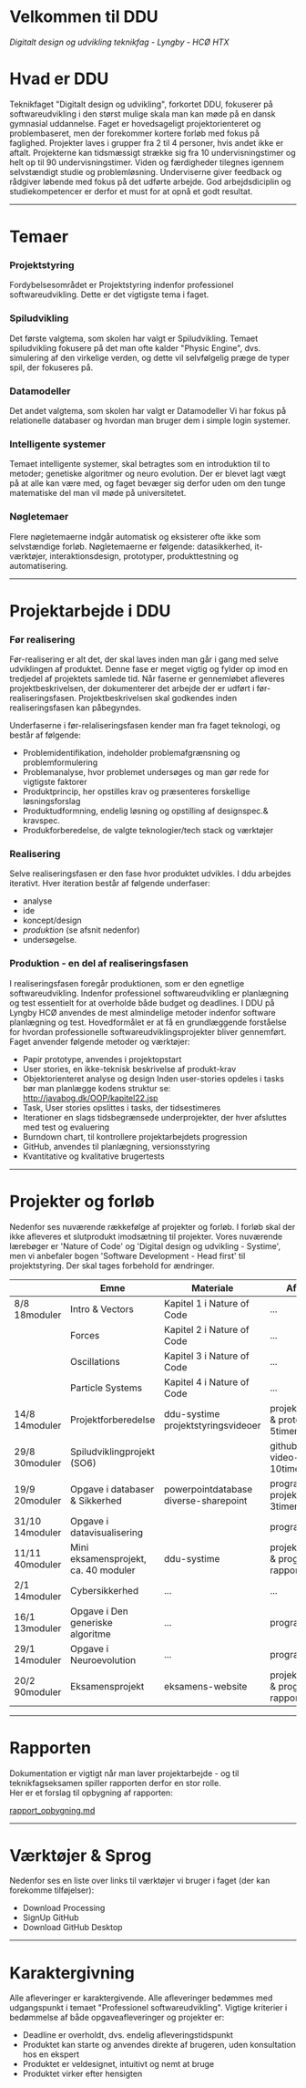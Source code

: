 # Velkommen til DDU
*Digitalt design og udvikling teknikfag - Lyngby - HCØ HTX*

# Hvad er DDU
Teknikfaget "Digitalt design og udvikling", forkortet DDU, fokuserer på softwareudvikling i den størst mulige skala man kan møde på en dansk gymnasial uddannelse. Faget er hovedsageligt projektorienteret og problembaseret, men der forekommer kortere forløb med fokus på faglighed. Projekter laves i grupper fra 2 til 4 personer, hvis andet ikke er aftalt. Projekterne kan tidsmæssigt strække sig fra 10 undervisningstimer og helt op til 90 undervisningstimer. Viden og færdigheder tilegnes igennem selvstændigt studie og problemløsning. Underviserne giver feedback og rådgiver løbende med fokus på det udførte arbejde. God arbejdsdiciplin og studiekompetencer er derfor et must for at opnå et godt resultat.

-------------------------------------

# Temaer
### Projektstyring
Fordybelsesområdet er Projektstyring indenfor professionel softwareudvikling. Dette er det vigtigste tema i faget.

### Spiludvikling
Det første valgtema, som skolen har valgt er Spiludvikling.
Temaet spiludvikling fokusere på det man ofte kalder "Physic Engine", dvs. simulering af den virkelige verden, og dette vil selvfølgelig præge de typer spil, der fokuseres på.

### Datamodeller
Det andet valgtema, som skolen har valgt er Datamodeller
Vi har fokus på relationelle databaser og hvordan man bruger dem i simple login systemer.

### Intelligente systemer
Temaet intelligente systemer, skal betragtes som en introduktion til to metoder; genetiske algoritmer og neuro evolution. Der er blevet lagt vægt på at alle kan være med, og faget bevæger sig derfor uden om den tunge matematiske del man vil møde på universitetet.

### Nøgletemaer
Flere nøgletemaerne indgår automatisk og eksisterer ofte ikke som selvstændige forløb. Nøgletemaerne er følgende:
datasikkerhed, it-værktøjer, interaktionsdesign, prototyper, produkttestning og automatisering.

-------------------------------------

# Projektarbejde i DDU

### Før realisering

Før-realisering er alt det, der skal laves inden man går i gang med selve udviklingen af produktet. Denne fase er meget vigtig og fylder op imod en tredjedel af projektets samlede tid.
Når faserne er gennemløbet afleveres projektbeskrivelsen, der dokumenterer det arbejde der er udført i før-realiseringsfasen. Projektbeskrivelsen skal godkendes inden realiseringsfasen kan påbegyndes.  

Underfaserne i før-relaliseringsfasen kender man fra faget teknologi, og består af følgende:

- Problemidentifikation, indeholder problemafgrænsning og problemformulering
- Problemanalyse, hvor problemet undersøges og man gør rede for vigtigste faktorer
- Produktprincip, her opstilles krav og præsenteres forskellige løsningsforslag
- Produktudformning, endelig løsning og opstilling af designspec.& kravspec.
- Produkforberedelse, de valgte teknologier/tech stack og værktøjer

### Realisering

Selve realiseringsfasen er den fase hvor produktet udvikles. I ddu arbejdes iterativt.
Hver iteration består af følgende underfaser:

- analyse
- ide
- koncept/design
- *produktion* (se afsnit nedenfor)  
- undersøgelse.

### Produktion - en del af realiseringsfasen

I realiseringsfasen foregår produktionen, som er den egnetlige softwareudvikling.
Indenfor professionel softwareudvikling er planlægning og test essentielt for at overholde både budget og deadlines.
I DDU på Lyngby HCØ anvendes de mest almindelige metoder indenfor software planlægning og test.
Hovedformålet er at få en grundlæggende forståelse for hvordan professionelle softwareudviklingsprojekter bliver gennemført.
Faget anvender følgende metoder og værktøjer:

- Papir prototype, anvendes i projektopstart
- User stories, en ikke-teknisk beskrivelse af produkt-krav
- Objektorienteret analyse og design Inden user-stories opdeles i tasks bør man planlægge kodens struktur se: http://javabog.dk/OOP/kapitel22.jsp
- Task, User stories opslittes i tasks, der tidsestimeres
- Iterationer en slags tidsbegrænsede underprojekter, der hver afsluttes med test og evaluering
- Burndown chart, til kontrollere projektarbejdets progression
- GitHub, anvendes til planlægning, versionsstyring
- Kvantitative og kvalitative brugertests

-------------------------------------

# Projekter og forløb

Nedenfor ses nuværende rækkefølge af projekter og forløb. I forløb skal der ikke afleveres et slutprodukt imodsætning til projekter. Vores nuværende lærebøger er 'Nature of Code' og 'Digital design og udvikling - Systime', men vi anbefaler bogen 'Software Development - Head first' til projektstyring. Der skal tages forbehold for ændringer.

|                  | Emne                                 | Materiale                                                                  | Aflevering                                     | Arbejdsformer               |
|------------------|--------------------------------------|----------------------------------------------------------------------------|------------------------------------------------|-----------------------------|
| 8/8  18moduler   | Intro & Vectors                      | Kapitel 1 i Nature of Code                                                 | ...                                            | tavle & gruppe & selvstudie |
|                  | Forces                               | Kapitel 2 i Nature of Code                                                 | ...                                            | tavle & gruppe & selvstudie |
|                  | Oscillations                         | Kapitel 3 i Nature of Code                                                 | ...                                            | tavle & gruppe & selvstudie |
|                  | Particle Systems                     | Kapitel 4 i Nature of Code                                                 | ...                                            | tavle & gruppe & selvstudie |
| 14/8  14moduler  | Projektforberedelse                  | ddu-systime  projektstyringsvideoer                                        | projektbeskrivelse & prototype 5timer          | tavle & gruppe & selvstudie |
| 29/8  30moduler  | Spiludviklingprojekt (SO6)           |                                                                            | github repo. & video-demo 10timer              | projekt                     |
| 19/9  20moduler  | Opgave i databaser & Sikkerhed       | powerpointdatabase  diverse-sharepoint                                     | program & projektboard 3timer                  | tavle & gruppe & selvstudie |
| 31/10  14moduler | Opgave i datavisualisering           |                                                                            | program 2timer                                 | tavle & gruppe & selvstudie |
| 11/11  40moduler | Mini eksamensprojekt, ca. 40 moduler | ddu-systime                                                                | projektbeskrivelse & program & rapport 6timer  | projekt                     |
| 2/1  14moduler   | Cybersikkerhed                       | ...                                                                        | ...                                            | tavle & gruppe & selvstudie |
| 16/1  13moduler  | Opgave i Den generiske algoritme     | ...                                                                        | program 1time                                  | tavle & gruppe & selvstudie |
| 29/1  14moduler  | Opgave i Neuroevolution              | ...                                                                        | program 1time                                  | tavle & gruppe & selvstudie |
| 20/2  90moduler  | Eksamensprojekt                      | eksamens-website                                                           | projektbeskrivelse & program & rapport 30timer | projekt                     |

-------------------------------------

# Rapporten
Dokumentation er vigtigt når man laver projektarbejde - og til teknikfagseksamen spiller rapporten
derfor en stor rolle.  
Her er et forslag til opbygning af rapporten:

 [rapport_opbygning.md](rapport_opbygning.md)


-------------------------------------


# Værktøjer & Sprog
Nedenfor ses en liste over links til værktøjer vi bruger i faget (der kan forekomme tilføjelser):
- Download Processing
- SignUp GitHub
- Download GitHub Desktop

-------------------------------------

# Karaktergivning
Alle afleveringer er karaktergivende. Alle afleveringer bedømmes med udgangspunkt i temaet "Professionel softwareudvikling". Vigtige kriterier i bedømmelse af både opgaveafleveringer og projekter er:

- Deadline er overholdt, dvs. endelig afleveringstidspunkt
- Produktet kan starte og anvendes direkte af brugeren, uden konsultation hos en ekspert
- Produktet er veldesignet, intuitivt og nemt at bruge
- Produktet virker efter hensigten
